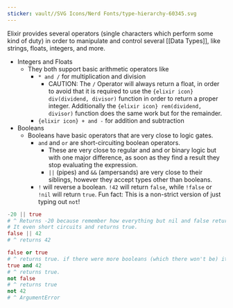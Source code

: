 ```yaml
---
sticker: vault//SVG Icons/Nerd Fonts/type-hierarchy-60345.svg
---
```

Elixir provides several operators (single characters which perform some kind of duty) in order to manipulate and control several [[Data Types]], like strings, floats, integers, and more. 

- Integers and Floats
	- They both support basic arithmetic operators like 
		- `* and /` for multiplication and division
			- CAUTION: The `/` Operator will always return a float, in order to avoid that it is required to use the `{elixir icon} div(dividend, divisor)` function in order to return a proper integer. Additionally the `{elixir icon} rem(dividend, divisor)` function does the same work but for the remainder. 
		- `{elixir icon} + and -` for addition and subtraction
- Booleans
	- Booleans have basic operators that are very close to logic gates.
		- `and` and `or` are short-circuiting boolean operators. 
			- These are very close to regular and and or binary logic but with one major difference, as soon as they find a result they stop evaluating the expression. 
			- `||` (pipes) and `&&` (ampersands) are very close to their siblings, however they accept types other than booleans.  
		- `!` will reverse a boolean. `!42` will return `false`, while `!false` or `!nil` will return `true`. Fun fact: This is a non-strict version of just typing out `not`! 
```elixir
-20 || true
# ^ Returns -20 because remember how everything but nil and false return true? 
# It even short circuits and returns true. 
false || 42
# ^ returns 42
```
```elixir
false or true
# ^ returns true. if there were more booleans (which there won't be) it'll short circuit and stop evaluating the moment it completes. 
true and 42
# ^ returns true. 
not false 
# ^ returns true
not 42
# ^ ArgumentError
```
